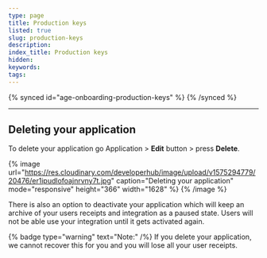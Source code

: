 ```yaml
---
type: page
title: Production keys
listed: true
slug: production-keys
description: 
index_title: Production keys
hidden: 
keywords: 
tags: 
---
```


{% synced id="age-onboarding-production-keys" %}
{% /synced %}

---

## Deleting your application

To delete your application go Application &gt; **Edit** button &gt; press **Delete**. 

{% image url="https://res.cloudinary.com/developerhub/image/upload/v1575294779/20476/er1ipudlofoajnrvny7t.jpg" caption="Deleting your application" mode="responsive" height="366" width="1628" %}
{% /image %}

There is also an option to deactivate your application which will keep an archive of your users receipts and integration as a paused state. Users will not be able use your integration until it gets activated again.

{% badge type="warning" text="Note:" /%} If you delete your application, we cannot recover this for you and you will lose all your user receipts.